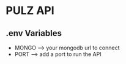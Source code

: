 # PULZ API

<h2>.env Variables</h2>
<ul>
    <li>MONGO --> your mongodb url to connect</li>
    <li>PORT --> add a port to run the API</li>
</ul>